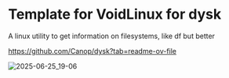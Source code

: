 # Template for VoidLinux for dysk

A linux utility to get information on filesystems, like df but better

https://github.com/Canop/dysk?tab=readme-ov-file

![2025-06-25_19-06](https://github.com/user-attachments/assets/670e6ea1-4a22-4896-b304-ad445809abf4)

